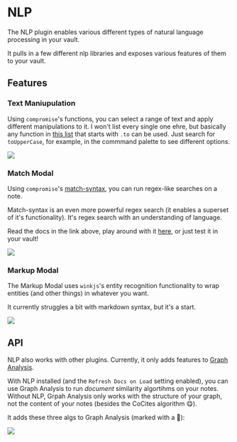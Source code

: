# NLP

The NLP plugin enables various different types of natural language processing in your vault.

It pulls in a few different nlp libraries and exposes various features of them to your vault.

## Features

### Text Maniupulation

Using `compromise`'s functions, you can select a range of text and apply different manipulations to it.
I won't list every single one ehre, but basically any function in [this list](https://github.com/spencermountain/compromise/#api) that starts with `.to` can be used. Just search for `toUpperCase`, for example, in the commmand palette to see different options.

![](https://imgur.com/HhDlI3t.png)

### Match Modal

Using `compromise`'s [match-syntax](https://observablehq.com/@spencermountain/compromise-match-syntax), you can run regex-like searches on a note.

Match-syntax is an even more powerful regex search (it enables a superset of it's functionality). It's regex search with an understanding of language.

Read the docs in the link above, play around with it [here](https://observablehq.com/@spencermountain/compromise-match-test), or just test it in your vault!

![](https://imgur.com/x1efBwL.png)

### Markup Modal

The Markup Modal uses `winkjs`'s entity recognition functionality to wrap entities (and other things) in whatever you want.

It currently struggles a bit with markdown syntax, but it's a start.

![](https://imgur.com/rQaobfw.png)

## API

NLP also works with other plugins. Currently, it only adds features to [Graph Analysis](https://github.com/SkepticMystic/graph-analysis).

With NLP installed (and the `Refresh Docs on Load` setting enabled), you can use Graph Analysis to run _document_ similarity algortihms on your notes. Without NLP, Grpah Analysis only works with the structure of your graph, not the content of your notes (besides the CoCites algorithm 😋).

It adds these three algs to Graph Analysis (marked with a 💬):

![](https://imgur.com/eJ9o5bk.png)
